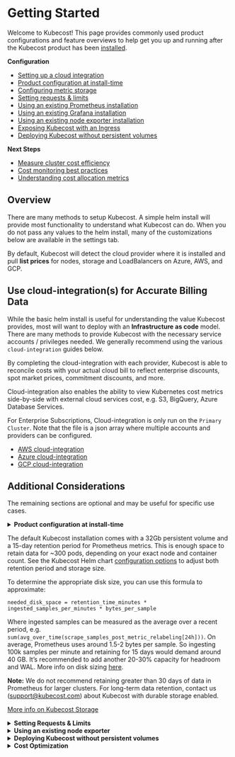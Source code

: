 # Getting Started

Welcome to Kubecost! This page provides commonly used product configurations and feature overviews to help get you up and running after the Kubecost product has been [installed](https://kubecost.com/install).

**Configuration**

* [Setting up a cloud integration](getting-started.md#cloud-integration)
* [Product configuration at install-time](getting-started.md#install-configs)
* [Configuring metric storage](getting-started.md#storage-config)
* [Setting requests & limits](getting-started.md#requests-limits)
* [Using an existing Prometheus installation](/install-and-configure/install/custom-prom)
* [Using an existing Grafana installation](/install-and-configure/install/custom-grafana)
* [Using an existing node exporter installation](getting-started.md#node-exporter)
* [Exposing Kubecost with an Ingress](/install-and-configure/install/ingress-examples)
* [Deploying Kubecost without persistent volumes](getting-started.md#no-pvs)

**Next Steps**

* [Measure cluster cost efficiency](getting-started.md#cluster-efficiency)
* [Cost monitoring best practices](https://blog.kubecost.com/blog/cost-monitoring/)
* [Understanding cost allocation metrics](cost-allocation.md)

## Overview

There are many methods to setup Kubecost. A simple helm install will provide most functionality to understand what Kubecost can do. When you do not pass any values to the helm install, many of the customizations below are available in the settings tab.

By default, Kubecost will detect the cloud provider where it is installed and pull **list prices** for nodes, storage and LoadBalancers on Azure, AWS, and GCP.

## Use cloud-integration(s) for Accurate Billing Data <a href="#cloud-integration" id="cloud-integration"></a>

While the basic helm install is useful for understanding the value Kubecost provides, most will want to deploy with an **Infrastructure as code** model. There are many methods to provide Kubecost with the necessary service accounts / privileges needed. We generally recommend using the various `cloud-integration` guides below.

By completing the cloud-integration with each provider, Kubecost is able to reconcile costs with your actual cloud bill to reflect enterprise discounts, spot market prices, commitment discounts, and more.

Cloud-integration also enables the ability to view Kubernetes cost metrics side-by-side with external cloud services cost, e.g. S3, BigQuery, Azure Database Services.

For Enterprise Subscriptions, Cloud-integration is only run on the `Primary Cluster`. Note that the file is a json array where multiple accounts and providers can be configured.

* [AWS cloud-integration](aws-cloud-integrations.md)
* [Azure cloud-integration](azure-out-of-cluster.md)
* [GCP cloud-integration](gcp-out-of-cluster.md)

## Additional Considerations

The remaining sections are optional and may be useful for specific use cases.

<details>

<summary><strong>Product configuration at install-time</strong></summary>

Kubecost has a number of product configuration options that you can specify at install time in order to minimize the number of settings changes required within the product UI. This makes it simple to redeploy Kubecost. These values can be configured under `kubecostProductConfigs` in our [values.yaml](https://github.com/kubecost/cost-analyzer-helm-chart/blob/bb8bcb570e6c52db2ed603f69691ac8a47ff4a26/cost-analyzer/values.yaml#L335). These parameters are passed to a ConfigMap that Kubecost detects and writes to its /var/configs.

</details>

The default Kubecost installation comes with a 32Gb persistent volume and a 15-day retention period for Prometheus metrics. This is enough space to retain data for \~300 pods, depending on your exact node and container count. See the Kubecost Helm chart [configuration options](https://github.com/kubecost/cost-analyzer-helm-chart) to adjust both retention period and storage size.

To determine the appropriate disk size, you can use this formula to approximate:

```
needed_disk_space = retention_time_minutes * ingested_samples_per_minutes * bytes_per_sample
```

Where ingested samples can be measured as the average over a recent period, e.g. `sum(avg_over_time(scrape_samples_post_metric_relabeling[24h]))`. On average, Prometheus uses around 1.5-2 bytes per sample. So ingesting 100k samples per minute and retaining for 15 days would demand around 40 GB. It’s recommended to add another 20-30% capacity for headroom and WAL. More info on disk sizing [here](https://prometheus.io/docs/prometheus/latest/storage/#operational-aspects).

**Note:** We do not recommend retaining greater than 30 days of data in Prometheus for larger clusters. For long-term data retention, contact us (support@kubecost.com) about Kubecost with durable storage enabled.

[More info on Kubecost Storage](docs.kubecost.com/storage/)

<details>

<summary><strong>Setting Requests &#x26; Limits</strong></summary>

It's recommended that users set and/or update resource requests and limits before taking Kubecost into production at scale. These inputs can be configured in the Kubecost [values.yaml](https://github.com/kubecost/cost-analyzer-helm-chart/blob/master/cost-analyzer/values.yaml) for Kubecost modules + subcharts.

The exact recommended values for these parameters depend on the size of your cluster, availability requirements, and usage of the Kubecost product. Suggested values for each container can be found within Kubecost itself on the namespace page. More info on these recommendations is available [here](https://blog.kubecost.com/blog/requests-and-limits/).

In practice, we recommend running Kubecost for up to 7 days on a production cluster and then tuning resource requests/limits based on resource consumption. Reach out any time to support@kubecost.com if we can help give further guidance.

</details>

<details>

<summary><strong>Using an existing node exporter</strong></summary>

For teams already running node exporter on the default port, our bundled node exporter may remain in a `Pending` state. You can optionally use an existing node exporter DaemonSet by setting the `prometheus.nodeExporter.enabled` and `prometheus.serviceAccounts.nodeExporter.create` Kubecost helm chart config options to `false`. More configs options shown [here](https://github.com/kubecost/cost-analyzer-helm-chart). Note: this requires your existing node exporter endpoint to be visible from the namespace where Kubecost is installed.

</details>

<details>

<summary><strong>Deploying Kubecost without persistent volumes</strong></summary>

You may optionally pass the following Helm flags to install Kubecost and its bundled dependencies without any Persistent Volumes. Note any time the Prometheus server pod is restarted then all historical billing data will be lost unless Thanos or other long-term storage is enabled in the Kubecost product.

```
--set prometheus.alertmanager.persistentVolume.enabled=false
--set prometheus.pushgateway.persistentVolume.enabled=false
--set prometheus.server.persistentVolume.enabled=false
--set persistentVolume.enabled=false
```

</details>

<details>

<summary><strong>Cost Optimization</strong></summary>

For teams interested in reducing their Kubernetes costs, we have seen it be beneficial to first understand how provisioned resources have been used. There are two major concepts to start with: pod resource efficiency and cluster idle costs.

1. Resource efficiency over a time window is defined as the resource utilization over that time window versus the resource request over the same time window. It is cost-weighted and defined as followed: ((CPU Usage / CPU Requested) \* CPU Cost) + (RAM Usage / RAM Requested) \* RAM Cost) / (RAM Cost + CPU Cost)) CPU Usage = rate(container\_cpu\_usage\_seconds\_total) over the time window RAM Usage = avg(container\_memory\_working\_set\_bytes) over the time window

Eg: If a pod is requesting 2 CPU and 1Gb, using 500mCPU and 500MB, CPU on the node costs $10/CPU , and RAM on the node costs $1/GB, we have ((0.5/2) \* 20 + (0.5/1) \* 1) / (20 + 1) = 5.5 / 21 = 26% 2. Idle Cost is defined as the difference between the cost of allocated resources and the cost of the hardware they run on. Allocation is defined as the max of usage and requests. So, idle costs can also be thought of as the cost of the space that the kubernetes scheduler could add pods without disrupting any workloads in but is not currently. Idle can be charged back to pods on a cost-weighted basis or viewed as a separate line item.

* ((CPU Usage / CPU Requested) \* CPU Cost) + (RAM Usage / RAM Requested) \* RAM Cost) / (RAM Cost + CPU Cost))
* CPU Usage = rate(container\_cpu\_usage\_seconds\_total) over the time window
* RAM Usage = avg(container\_memory\_working\_set\_bytes) over the time window

Eg: If a pod is requesting 2 CPU and 1Gb, using 500mCPU and 500MB, CPU on the node costs $10/CPU , and RAM on the node costs $1/GB, we have ((0.5/2) \* 20 + (0.5/1) \* 1) / (20 + 1) = 5.5 / 21 = 26%

2\. Idle Cost is defined as the difference between the cost of allocated resources and the cost of the hardware they run on. Allocation is defined as the max of usage and requests. So, idle costs can also be thought of as the cost of the space that the kubernetes scheduler could add pods without disrupting any workloads in but is not currently. Idle can be charged back to pods on a cost-weighted basis or viewed as a separate line item.

The most common pattern fo cost reduction is to ask service owners to tune the efficiency of their pods, then reclaiming space by setting target idle costs. The Kubecost product (Cluster Overview page) provides a view into this data for an initial assessment of resource efficiency and the cost of waste.

With an overall understanding of idle spend and resource efficiency, you will have a better sense of where to focus efforts for efficiency gains. Each resource type can now be tuned for your business. Most teams we’ve seen end up targeting idle in the following ranges.

* CPU: 50%-65%
* Memory: 45%-60%
* Storage: 65%-80%

Target figures are highly dependent on the predictability and distribution of your resource usage (e.g. P99 vs median), the impact of high utilization on your core product/business metrics, and more. While too low resource utilization is wasteful, too high utilization can lead to latency increases, reliability issues, and other negative behavior.

Efficiency targets can depend on the SLAs of the application-- see our notes on [request right-sizing](api-request-right-sizing.md) for more details.

</details>

